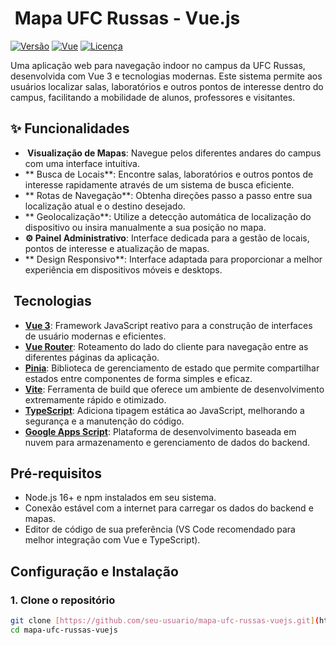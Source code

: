 # ️ Mapa UFC Russas - Vue.js

[![Versão](https://img.shields.io/badge/versão-1.0.0-blue)](https://github.com/seu-usuario/mapa-ufc-russas-vuejs/releases/tag/v1.0.0)
[![Vue](https://img.shields.io/badge/Vue-3.5-42b883)](https://vuejs.org/)
[![Licença](https://img.shields.io/badge/licença-MIT-green)](LICENSE)

Uma aplicação web para navegação indoor no campus da UFC Russas, desenvolvida com Vue 3 e tecnologias modernas. Este sistema permite aos usuários localizar salas, laboratórios e outros pontos de interesse dentro do campus, facilitando a mobilidade de alunos, professores e visitantes.

## ✨ Funcionalidades

-   **️ Visualização de Mapas**: Navegue pelos diferentes andares do campus com uma interface intuitiva.
-   ** Busca de Locais**: Encontre salas, laboratórios e outros pontos de interesse rapidamente através de um sistema de busca eficiente.
-   ** Rotas de Navegação**: Obtenha direções passo a passo entre sua localização atual e o destino desejado.
-   ** Geolocalização**: Utilize a detecção automática de localização do dispositivo ou insira manualmente a sua posição no mapa.
-   **⚙️ Painel Administrativo**: Interface dedicada para a gestão de locais, pontos de interesse e atualização de mapas.
-   ** Design Responsivo**: Interface adaptada para proporcionar a melhor experiência em dispositivos móveis e desktops.

## ️ Tecnologias

-   **[Vue 3](https://vuejs.org/)**: Framework JavaScript reativo para a construção de interfaces de usuário modernas e eficientes.
-   **[Vue Router](https://router.vuejs.org/)**: Roteamento do lado do cliente para navegação entre as diferentes páginas da aplicação.
-   **[Pinia](https://pinia.vuejs.org/)**: Biblioteca de gerenciamento de estado que permite compartilhar estados entre componentes de forma simples e eficaz.
-   **[Vite](https://vitejs.dev/)**: Ferramenta de build que oferece um ambiente de desenvolvimento extremamente rápido e otimizado.
-   **[TypeScript](https://www.typescriptlang.org/)**: Adiciona tipagem estática ao JavaScript, melhorando a segurança e a manutenção do código.
-   **[Google Apps Script](https://www.google.com/script/start/)**: Plataforma de desenvolvimento baseada em nuvem para armazenamento e gerenciamento de dados do backend.

##  Pré-requisitos

-   Node.js 16+ e npm instalados em seu sistema.
-   Conexão estável com a internet para carregar os dados do backend e mapas.
-   Editor de código de sua preferência (VS Code recomendado para melhor integração com Vue e TypeScript).

##  Configuração e Instalação

### 1. Clone o repositório

```bash
git clone [https://github.com/seu-usuario/mapa-ufc-russas-vuejs.git](https://github.com/seu-usuario/mapa-ufc-russas-vuejs.git)
cd mapa-ufc-russas-vuejs